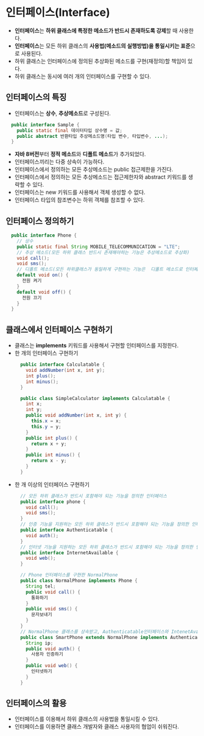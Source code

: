 # 인터페이스(Interface)
- **인터페이스**는 **하위 클래스에 특정한 메소드가 반드시 존재하도록 강제**할 때 사용한다.
- **인터페이스**는 모든 하위 클래스의 **사용법(메소드의 실행방법)을 통일시키는 표준**으로 사용된다.
- 하위 클래스는 인터페이스에 정의된 추상화된 메소드를 구현(재정의)할 책임이 있다.
- 하위 클래스는 동시에 여러 개의 인터페이스를 구현할 수 있다.

## 인터페이스의 특징
- 인터페이스는 **상수**, **추상메소드**로 구성된다.
```java
  public interface Sample {
    public static final 데이터타입 상수명 = 값;
    public abstract 반환타입 추상메소드명(타입 변수, 타입변수, ...);
  }
```
- **자바 8버전**부터 **정적 메소드**와 **디폴트 메소드**가 추가되었다.
- 인터페이스끼리는 다중 상속이 가능하다.
- 인터페이스에서 정의하는 모든 추상메소드는 public 접근제한을 가진다.
- 인터페이스에서 정의하는 모든 추상메소드는 접근제한자와 abstract 키워드를 생략할 수 있다.
- 인터페이스는 new 키워드를 사용해서 객체 생성할 수 없다.
- 인터페이스 타입의 참조변수는 하위 객체를 참조할 수 있다.

## 인터페이스 정의하기
```java
  public interface Phone {
    // 상수
    public static final String MOBILE_TELECOMMUNICATION = "LTE";
    // 추상 메소드(모든 하위 클래스 반드시 존재해야하는 기능은 추상메소드로 추상화)
    void call();
    void sms();
    // 디폴트 메소드(모든 하위클래스가 동일하게 구현하는 기능은  디폴트 메소드로 인터페이스에서 구현)
    default void on() {
      전원 켜기
    }
    default void off() {
      전원 끄기
    }
  }
```

## 클래스에서 인터페이스 구현하기
- 클래스는 **implements** 키워드를 사용해서 구현할 인터페이스를 지정한다.
- 한 개의 인터페이스 구현하기
  ```java
    public interface Calculatable {
      void addNumber(int x, int y);
      int plus();
      int minus();
    }

    public class SimpleCalculator implements Calculatable {
      int x;
      int y;
      public void addNumber(int x, int y) {
        this.x = x;
        this.y = y;
      }
      public int plus() {
        return x + y;
      }
      public int minus() {
        return x - y;
      }
    }
  ```
- 한 개 이상의 인터페이스 구현하기
  ```java
    // 모든 하위 클래스가 반드시 포함해야 되는 기능을 정의한 인터페이스
    public interface phone {
      void call();
      void sms();
    }
    // 인증 기능을 지원하는 모든 하위 클래스가 반드시 포함해야 되는 기능을 정의한 인터페이스
    public interface Authenticatable {
      void auth();
    }
    // 인터넷 기능을 지원하는 모든 하위 클래스가 반드시 포함해야 되는 기능을 정의한 인터페이스
    public interface InternetAvailable {
      void web();
    }

    // Phone 인터페이스를 구현한 NormalPhone
    public class NormalPhone implements Phone {
      String tel;
      public void call() {
        통화하기
      }
      public void sms() {
        문자보내기
      }
    }
    // NormalPhone 클래스를 상속받고, Authenticatable인터페이스와 IntenetAvailable인터페이스를 구현하는 클래스
    public class SmartPhone extends NormalPhone implements Authenticatable, InternetAvailable {
      String ip;
      public void auth() {
        사용자 인증하기
      }
      public void web() {
        인터넷하기
      }
    }
  ```
## 인터페이스의 활용
- 인터페이스를 이용해서 하위 클래스의 사용법을 통일시킬 수 있다.
- 인터페이스를 이용하면 클래스 개발자와 클래스 사용자의 협업이 쉬워진다.

